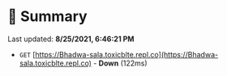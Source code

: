 # 📖 Summary
Last updated: **8/25/2021, 6:46:21 PM**

- `GET` [https://Bhadwa-sala.toxicblte.repl.co](https://Bhadwa-sala.toxicblte.repl.co) - **Down** (122ms)
